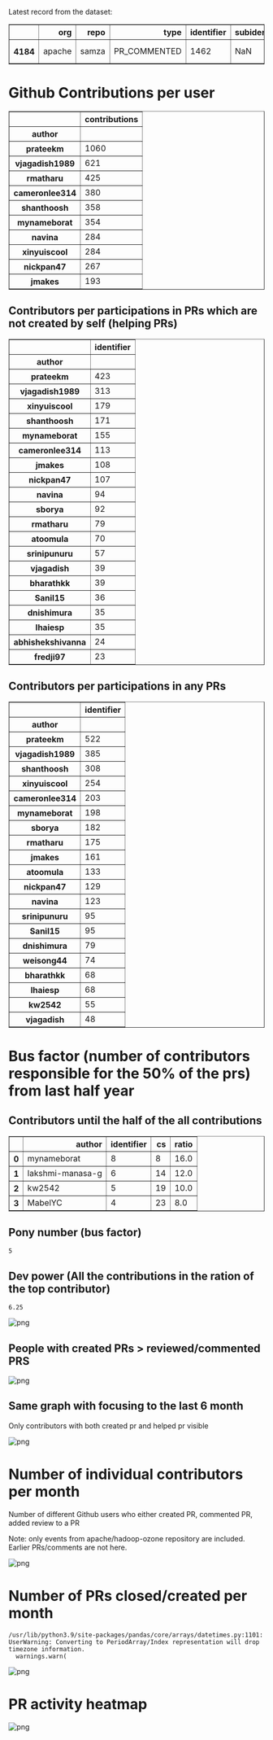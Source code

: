 Latest record from the dataset:




<div>
<table border="1" class="dataframe">
  <thead>
    <tr style="text-align: right;">
      <th></th>
      <th>org</th>
      <th>repo</th>
      <th>type</th>
      <th>identifier</th>
      <th>subidentifier</th>
      <th>date</th>
      <th>author</th>
      <th>owner</th>
      <th>project</th>
    </tr>
  </thead>
  <tbody>
    <tr>
      <th>4184</th>
      <td>apache</td>
      <td>samza</td>
      <td>PR_COMMENTED</td>
      <td>1462</td>
      <td>NaN</td>
      <td>2021-02-12 22:01:33+00:00</td>
      <td>perkss</td>
      <td>perkss</td>
      <td>samza</td>
    </tr>
  </tbody>
</table>
</div>



# Github Contributions per user





<div>
<table border="1" class="dataframe">
  <thead>
    <tr style="text-align: right;">
      <th></th>
      <th>contributions</th>
    </tr>
    <tr>
      <th>author</th>
      <th></th>
    </tr>
  </thead>
  <tbody>
    <tr>
      <th>prateekm</th>
      <td>1060</td>
    </tr>
    <tr>
      <th>vjagadish1989</th>
      <td>621</td>
    </tr>
    <tr>
      <th>rmatharu</th>
      <td>425</td>
    </tr>
    <tr>
      <th>cameronlee314</th>
      <td>380</td>
    </tr>
    <tr>
      <th>shanthoosh</th>
      <td>358</td>
    </tr>
    <tr>
      <th>mynameborat</th>
      <td>354</td>
    </tr>
    <tr>
      <th>navina</th>
      <td>284</td>
    </tr>
    <tr>
      <th>xinyuiscool</th>
      <td>284</td>
    </tr>
    <tr>
      <th>nickpan47</th>
      <td>267</td>
    </tr>
    <tr>
      <th>jmakes</th>
      <td>193</td>
    </tr>
  </tbody>
</table>
</div>



## Contributors per participations in PRs which are not created by self (helping PRs)




<div>
<table border="1" class="dataframe">
  <thead>
    <tr style="text-align: right;">
      <th></th>
      <th>identifier</th>
    </tr>
    <tr>
      <th>author</th>
      <th></th>
    </tr>
  </thead>
  <tbody>
    <tr>
      <th>prateekm</th>
      <td>423</td>
    </tr>
    <tr>
      <th>vjagadish1989</th>
      <td>313</td>
    </tr>
    <tr>
      <th>xinyuiscool</th>
      <td>179</td>
    </tr>
    <tr>
      <th>shanthoosh</th>
      <td>171</td>
    </tr>
    <tr>
      <th>mynameborat</th>
      <td>155</td>
    </tr>
    <tr>
      <th>cameronlee314</th>
      <td>113</td>
    </tr>
    <tr>
      <th>jmakes</th>
      <td>108</td>
    </tr>
    <tr>
      <th>nickpan47</th>
      <td>107</td>
    </tr>
    <tr>
      <th>navina</th>
      <td>94</td>
    </tr>
    <tr>
      <th>sborya</th>
      <td>92</td>
    </tr>
    <tr>
      <th>rmatharu</th>
      <td>79</td>
    </tr>
    <tr>
      <th>atoomula</th>
      <td>70</td>
    </tr>
    <tr>
      <th>srinipunuru</th>
      <td>57</td>
    </tr>
    <tr>
      <th>vjagadish</th>
      <td>39</td>
    </tr>
    <tr>
      <th>bharathkk</th>
      <td>39</td>
    </tr>
    <tr>
      <th>Sanil15</th>
      <td>36</td>
    </tr>
    <tr>
      <th>dnishimura</th>
      <td>35</td>
    </tr>
    <tr>
      <th>lhaiesp</th>
      <td>35</td>
    </tr>
    <tr>
      <th>abhishekshivanna</th>
      <td>24</td>
    </tr>
    <tr>
      <th>fredji97</th>
      <td>23</td>
    </tr>
  </tbody>
</table>
</div>



## Contributors per participations in any PRs




<div>
<table border="1" class="dataframe">
  <thead>
    <tr style="text-align: right;">
      <th></th>
      <th>identifier</th>
    </tr>
    <tr>
      <th>author</th>
      <th></th>
    </tr>
  </thead>
  <tbody>
    <tr>
      <th>prateekm</th>
      <td>522</td>
    </tr>
    <tr>
      <th>vjagadish1989</th>
      <td>385</td>
    </tr>
    <tr>
      <th>shanthoosh</th>
      <td>308</td>
    </tr>
    <tr>
      <th>xinyuiscool</th>
      <td>254</td>
    </tr>
    <tr>
      <th>cameronlee314</th>
      <td>203</td>
    </tr>
    <tr>
      <th>mynameborat</th>
      <td>198</td>
    </tr>
    <tr>
      <th>sborya</th>
      <td>182</td>
    </tr>
    <tr>
      <th>rmatharu</th>
      <td>175</td>
    </tr>
    <tr>
      <th>jmakes</th>
      <td>161</td>
    </tr>
    <tr>
      <th>atoomula</th>
      <td>133</td>
    </tr>
    <tr>
      <th>nickpan47</th>
      <td>129</td>
    </tr>
    <tr>
      <th>navina</th>
      <td>123</td>
    </tr>
    <tr>
      <th>srinipunuru</th>
      <td>95</td>
    </tr>
    <tr>
      <th>Sanil15</th>
      <td>95</td>
    </tr>
    <tr>
      <th>dnishimura</th>
      <td>79</td>
    </tr>
    <tr>
      <th>weisong44</th>
      <td>74</td>
    </tr>
    <tr>
      <th>bharathkk</th>
      <td>68</td>
    </tr>
    <tr>
      <th>lhaiesp</th>
      <td>68</td>
    </tr>
    <tr>
      <th>kw2542</th>
      <td>55</td>
    </tr>
    <tr>
      <th>vjagadish</th>
      <td>48</td>
    </tr>
  </tbody>
</table>
</div>



# Bus factor (number of contributors responsible for the 50% of the prs) from last half year

## Contributors until the half of the all contributions




<div>
<table border="1" class="dataframe">
  <thead>
    <tr style="text-align: right;">
      <th></th>
      <th>author</th>
      <th>identifier</th>
      <th>cs</th>
      <th>ratio</th>
    </tr>
  </thead>
  <tbody>
    <tr>
      <th>0</th>
      <td>mynameborat</td>
      <td>8</td>
      <td>8</td>
      <td>16.0</td>
    </tr>
    <tr>
      <th>1</th>
      <td>lakshmi-manasa-g</td>
      <td>6</td>
      <td>14</td>
      <td>12.0</td>
    </tr>
    <tr>
      <th>2</th>
      <td>kw2542</td>
      <td>5</td>
      <td>19</td>
      <td>10.0</td>
    </tr>
    <tr>
      <th>3</th>
      <td>MabelYC</td>
      <td>4</td>
      <td>23</td>
      <td>8.0</td>
    </tr>
  </tbody>
</table>
</div>



## Pony number (bus factor)




    5



## Dev power (All the contributions in the ration of the top contributor)




    6.25




    
![png](github-contributions_files/github-contributions_18_0.png)
    


## People with created PRs > reviewed/commented PRS


    
![png](github-contributions_files/github-contributions_21_0.png)
    


## Same graph with focusing to the last 6 month

Only contributors with both created pr and helped pr visible


    
![png](github-contributions_files/github-contributions_25_0.png)
    


# Number of individual contributors per month

Number of different Github users who either created PR, commented PR, added review to a PR

Note: only events from apache/hadoop-ozone repository are included. Earlier PRs/comments are not here.


    
![png](github-contributions_files/github-contributions_28_0.png)
    


# Number of PRs closed/created per month

    /usr/lib/python3.9/site-packages/pandas/core/arrays/datetimes.py:1101: UserWarning: Converting to PeriodArray/Index representation will drop timezone information.
      warnings.warn(



    
![png](github-contributions_files/github-contributions_31_0.png)
    


# PR activity heatmap


    
![png](github-contributions_files/github-contributions_34_0.png)
    

